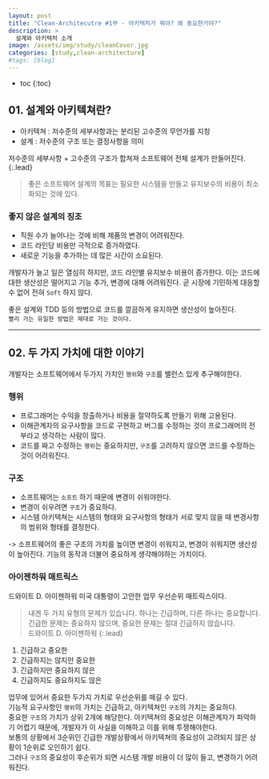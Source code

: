 ```yaml
---
layout: post
title: "Clean-Architecutre #1부 - 아키텍처가 뭐야? 왜 중요한거야?"
description: >
  설계와 아키텍처 소개
image: /assets/img/study/cleanCover.jpg
categories: [study,clean-architecture]
#tags: [blog]
---
```

* toc
{:toc}


## 01. 설계와 아키텍쳐란?

* 아키텍쳐 : 저수준의 세부사항과는 분리된 고수준의 무언가를 지칭
* 설계 : 저수준의 구조 또는 결정사항을 의미

저수준의 세부사항 + 고수준의 구조가 합쳐져 소프트웨어 전체 설계가 만들어진다.
{:.lead}

> 좋은 소프트웨어 설계의 목표는 필요한 시스템을 만들고 유지보수의 비용이 최소화되는 것에 있다.


### 좋지 않은 설계의 징조

* 직원 수가 늘어나는 것에 비해 제품의 변경이 어려워진다.
* 코드 라인당 비용만 극적으로 증가하였다.
* 새로운 기능을 추가하는 데 많은 시간이 소요된다.

개발자가 늘고 일은 열심히 하지만, 코드 라인별 유지보수 비용이 증가한다. 이는 코드에 대한 생산성은 떨어지고 기능 추가, 변경에 대해 어려워진다.
곧 시장에 기민하게 대응할 수 없어 전혀 `Soft` 하지 않다. <br>

좋은 설계와 TDD 등의 방법으로 코드를 깔끔하게 유지하면 생산성이 높아진다. <br>
`빨리 가는 유일한 방법은 제대로 가는 것이다.`

---

## 02. 두 가지 가치에 대한 이야기

개발자는 소프트웨어에서 두가지 가치인 `행위`와 `구조`를 밸런스 있게 추구해야한다.

### 행위

* 프로그래머는 수익을 창출하거나 비용을 절약하도록 만들기 위해 고용된다.
* 이해관계자의 요구사항을 코드로 구현하고 버그를 수정하는 것이 프로그래머의 전부라고 생각하는 사람이 많다.
* 코드를 짜고 수정하는 `행위`는 중요하지만, `구조`를 고려하지 않으면 코드를 수정하는 것이 어려워진다.


### 구조

* 소프트웨어는 `소프트` 하기 때문에 변경이 쉬워야한다.
* 변경이 쉬우려면 `구조`가 중요하다.
* 시스템 아키텍쳐는 시스템의 형태와 요구사항의 형태가 서로 맞지 않을 때 변경사항의 범위와 형태를 결정한다.

-> 소프트웨어의 좋은 구조의 가치를 높이면 변경이 쉬워지고, 변경이 쉬워지면 생산성이 높아진다. 기능의 동작과 더불어 중요하게 생각해야하는 가치이다.


### 아이젠하워 매트릭스

드와이트 D. 아이젠하워 미국 대통령이 고안한 업무 우선순위 매트릭스이다. <br>

> 내겐 두 가지 유형의 문제가 있습니다. 하나는 긴급하며, 다른 하나는 중요합니다.<br>
> 긴급한 문제는 중요하지 않으며, 중요한 문제는 절대 긴급하지 않습니다.<br>
> 드와이트 D. 아이젠하워
{:.lead}

1. 긴급하고 중요한
2. 긴급하지는 않지만 중요한
3. 긴급하지만 중요하지 않은
4. 긴급하지도 중요하지도 않은

업무에 있어서 중요한 두가지 가치로 우선순위를 매길 수 있다. <br>
기능적 요구사항인 `행위`의 가치는 긴급하고, 아키텍쳐인 `구조`의 가치는 중요하다. <br>
중요한 `구조`의 가치가 상위 2개에 해당한다. 아키텍쳐의 중요성은 이해관계자가 파악하기 어렵기 때문에, 개발자가 이 사실을 이해하고 이를 위해 투쟁해야한다. <br>
보통의 상황에서 3순위인 긴급한 개발상황에서 아키텍쳐의 중요성이 고려되지 않은 상황이 1순위로 오인하기 쉽다.<br>
그러나 `구조`의 중요성이 후순위가 되면 시스템 개발 비용이 더 많이 들고, 변경하기 어려워진다.


